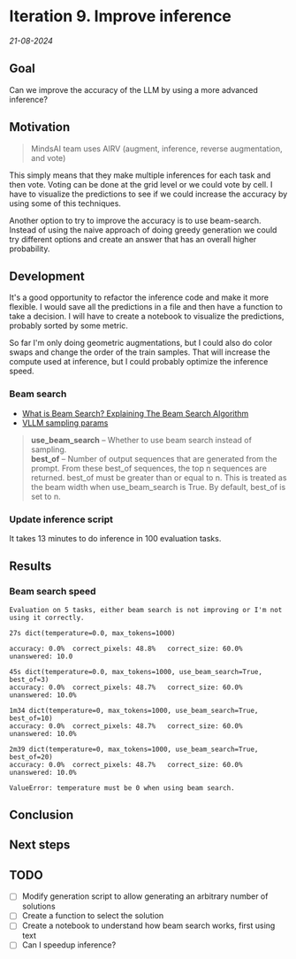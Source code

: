 # Iteration 9. Improve inference

_21-08-2024_

## Goal

Can we improve the accuracy of the LLM by using a more advanced inference?

## Motivation

> MindsAI team uses AIRV (augment, inference, reverse augmentation, and vote)

This simply means that they make multiple inferences for each task and then vote. Voting can be done
at the grid level or we could vote by cell. I have to visualize the predictions to see if we could
increase the accuracy by using some of this techniques.

Another option to try to improve the accuracy is to use beam-search. Instead of using the naive approach of doing greedy generation we could try different options and create an answer that has an overall higher probability.

## Development

It's a good opportunity to refactor the inference code and make it more flexible. I would save all the predictions
in a file and then have a function to take a decision. I will have to create a notebook to visualize the predictions, probably sorted by some metric.

So far I'm only doing geometric augmentations, but I could also do color swaps and change the order of the train samples. That will increase the compute used at inference, but I could probably optimize the inference speed.

### Beam search

- [What is Beam Search? Explaining The Beam Search Algorithm](https://www.width.ai/post/what-is-beam-search)
- [VLLM sampling params](https://docs.vllm.ai/en/latest/dev/sampling_params.html)

> **use_beam_search** – Whether to use beam search instead of sampling.  
> **best_of** – Number of output sequences that are generated from the prompt. From these best_of sequences, the top n sequences are returned. best_of must be greater than or equal to n. This is treated as the beam width when use_beam_search is True. By default, best_of is set to n.

### Update inference script

It takes 13 minutes to do inference in 100 evaluation tasks.

## Results

### Beam search speed

```
Evaluation on 5 tasks, either beam search is not improving or I'm not using it correctly.

27s dict(temperature=0.0, max_tokens=1000)

accuracy: 0.0%	correct_pixels: 48.8%	correct_size: 60.0%	unanswered: 10.0

45s dict(temperature=0.0, max_tokens=1000, use_beam_search=True, best_of=3)
accuracy: 0.0%	correct_pixels: 48.7%	correct_size: 60.0%	unanswered: 10.0%

1m34 dict(temperature=0, max_tokens=1000, use_beam_search=True, best_of=10)
accuracy: 0.0%	correct_pixels: 48.7%	correct_size: 60.0%	unanswered: 10.0%

2m39 dict(temperature=0, max_tokens=1000, use_beam_search=True, best_of=20)
accuracy: 0.0%	correct_pixels: 48.7%	correct_size: 60.0%	unanswered: 10.0%

ValueError: temperature must be 0 when using beam search.
```

## Conclusion

## Next steps

## TODO

- [ ] Modify generation script to allow generating an arbitrary number of solutions
- [ ] Create a function to select the solution
- [ ] Create a notebook to understand how beam search works, first using text
- [ ] Can I speedup inference?
